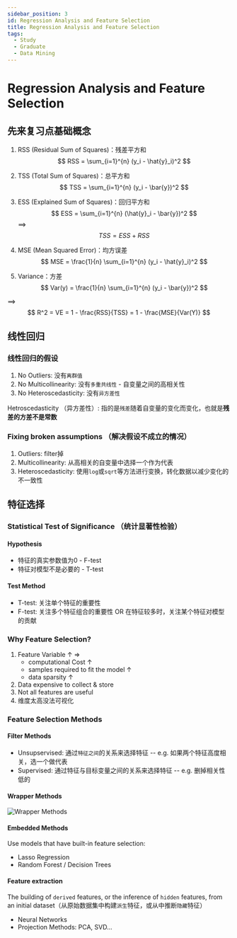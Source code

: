 ```yaml
---
sidebar_position: 3
id: Regression Analysis and Feature Selection
title: Regression Analysis and Feature Selection
tags:
  - Study
  - Graduate
  - Data Mining
---
```


# Regression Analysis and Feature Selection

## 先来复习点基础概念

1. RSS (Residual Sum of Squares)：残差平方和  
    $$
    RSS = \sum_{i=1}^{n} (y_i - \hat{y}_i)^2
    $$

2. TSS (Total Sum of Squares)：总平方和  
    $$
    TSS = \sum_{i=1}^{n} (y_i - \bar{y})^2
    $$

3. ESS (Explained Sum of Squares)：回归平方和  
    $$
    ESS = \sum_{i=1}^{n} (\hat{y}_i - \bar{y})^2
    $$
==> $$TSS = ESS + RSS$$

4. MSE (Mean Squared Error)：均方误差  
    $$
    MSE = \frac{1}{n} \sum_{i=1}^{n} (y_i - \hat{y}_i)^2
    $$

5. Variance：方差  
    $$
    Var(y) = \frac{1}{n} \sum_{i=1}^{n} (y_i - \bar{y})^2
    $$

==> $$ R^2 = VE = 1 - \frac{RSS}{TSS} = 1 - \frac{MSE}{Var(Y)} $$


## 线性回归

### 线性回归的假设

1. No Outliers: 没有`离群值`
2. No Multicollinearity: 没有`多重共线性` - 自变量之间的高相关性
3. No Heteroscedasticity: 没有`异方差性`

Hetroscedasticity （异方差性）: 指的是`残差`随着自变量的变化而变化，也就是**残差的方差不是常数**

### Fixing broken assumptions （解决假设不成立的情况）

1. Outliers: filter掉
2. Multicollinearity: 从高相关的自变量中选择一个作为代表
3. Heteroscedasticity: 使用`log`或`sqrt`等方法进行变换，转化数据以减少变化的不一致性

## 特征选择

### Statistical Test of Significance （统计显著性检验）

#### Hypothesis
- 特征的真实参数值为0 - F-test
- 特征对模型不是必要的 - T-test

#### Test Method
- T-test: 关注单个特征的重要性
- F-test: 关注多个特征组合的重要性 OR 在特征较多时，关注某个特征对模型的贡献

### Why Feature Selection?
1. Feature Variable ↑ =>  
    - computational Cost ↑
    - samples required to fit the model ↑
    - data sparsity ↑
2. Data expensive to collect & store
3. Not all features are useful
4. 维度太高没法可视化

### Feature Selection Methods

#### Filter Methods
- Unsupservised:  通过`特征之间`的关系来选择特征 -- e.g. 如果两个特征高度相关，选一个做代表
- Supervised: 通过特征与目标变量之间的关系来选择特征 -- e.g. 删掉相关性低的

#### Wrapper Methods

![Wrapper Methods](https://jcqn.oss-cn-beijing.aliyuncs.com/img_blog/514DM_3.png)

#### Embedded Methods
Use models that have built-in feature selection:  
- Lasso Regression
- Random Forest / Decision Trees

#### Feature extraction
The building of `derived` features, or the inference of `hidden` features, from an initial dataset（从原始数据集中构建`派生`特征，或从中推断`隐藏`特征）  
- Neural Networks
- Projection Methods: PCA, SVD...
